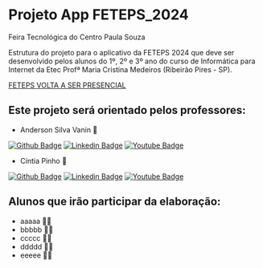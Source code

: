 # Projeto App FETEPS_2024

Feira Tecnológica do Centro Paula Souza

Estrutura do projeto para o aplicativo da FETEPS 2024 que deve ser desenvolvido pelos alunos do 1º, 2º e 3º ano do curso de Informática para Internet da Etec Profª Maria Cristina Medeiros (Ribeirão Pires - SP).

[FETEPS VOLTA A SER PRESENCIAL](https://www.cps.sp.gov.br/feira-tecnologica-do-centro-paula-souza-volta-a-ser-presencial/ "15ª FETEPS - 2024")



## Este projeto será orientado pelos professores:
- Anderson Silva Vanin :rocket:
  
[![Github Badge](https://img.shields.io/badge/-Github-000?style=flat-square&logo=Github&logoColor=white&link=https://github.com/profandersonvanin)](https://github.com/profandersonvanin)
[![Linkedin Badge](https://img.shields.io/badge/-LinkedIn-blue?style=flat-square&logo=Linkedin&logoColor=white&link=https://www.linkedin.com/in/anderson-vanin/)](https://www.linkedin.com/in/anderson-vanin/)
[![Youtube Badge](https://img.shields.io/badge/-YouTube-ff0000?style=flat-square&labelColor=ff0000&logo=youtube&logoColor=white&link=https://www.youtube.com/@andersonvanin7402/featured)](https://www.youtube.com/@andersonvanin7402/featured)

- Cíntia Pinho :rocket:

[![Github Badge](https://img.shields.io/badge/-Github-000?style=flat-square&logo=Github&logoColor=white&link=https://github.com/profcintiapinho)](https://github.com/profcintiapinho)
[![Linkedin Badge](https://img.shields.io/badge/-LinkedIn-blue?style=flat-square&logo=Linkedin&logoColor=white&link=https://www.linkedin.com/in/cíntia-pinho-08918381/)](https://www.linkedin.com/in/cíntia-pinho-08918381/)
[![Youtube Badge](https://img.shields.io/badge/-YouTube-ff0000?style=flat-square&labelColor=ff0000&logo=youtube&logoColor=white&link=https://www.youtube.com/user/@prof.cintiapinho7824)](https://www.youtube.com/user/@prof.cintiapinho7824)

## Alunos que irão participar da elaboração:
- aaaaa :student:
- bbbbb :student:
- ccccc :student:
- ddddd :student:
- eeeee :student:
